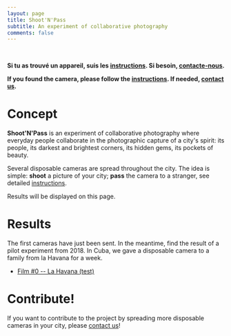 ```yaml
---
layout: page
title: Shoot'N'Pass
subtitle: An experiment of collaborative photography
comments: false
---
```



<br>

**Si tu as trouvé un appareil, suis les [instructions](/instructions.md). Si besoin, [contacte-nous](/contact.md).**

**If you found the camera, please follow the [instructions](/instructions.md). If needed, [contact us](/contact.md).**


# Concept

**Shoot'N'Pass** is an experiment of collaborative photography where everyday people collaborate in the photographic capture of a city's spirit: its people, its darkest and brightest corners, its hidden gems, its pockets of beauty.

Several disposable cameras are spread throughout the city. The idea is simple: **shoot** a picture of your city;
**pass** the camera to a stranger, see detailed [instructions](/instructions.md).

Results will be displayed on this page.

# Results

The first cameras have just been sent. In the meantime, find the result of a pilot experiment from 2018.
In Cuba, we gave a disposable camera to a family from la Havana for a week.

* [Film #0 -- La Havana (test)](/results_film0)

# Contribute!

If you want to contribute to the project by spreading more disposable cameras in your city, please [contact us](/contact)!

